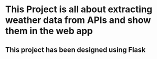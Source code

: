 # This Project is all about extracting weather data from APIs and show them in the web app 
## This project has been designed using Flask